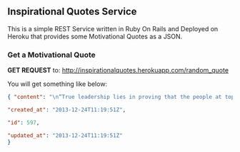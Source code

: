 ## Inspirational Quotes Service

This is a simple REST Service written in Ruby On Rails and Deployed on Heroku that provides some Motivational Quotes as a JSON.

### Get a Motivational Quote

<b>GET REQUEST</b> to: http://inspirationalquotes.herokuapp.com/random_quote

You will get something like below:

```json
{ "content": "\n“True leadership lies in proving that the people at top can lead-by-example to motivate and inspire their team relentlessly.”\n",

"created_at": "2013-12-24T11:19:51Z",

"id": 597,

"updated_at": "2013-12-24T11:19:51Z"
}
```